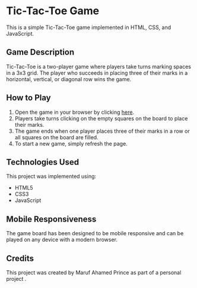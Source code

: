 # Tic-Tac-Toe Game

This is a simple Tic-Tac-Toe game implemented in HTML, CSS, and JavaScript.

## Game Description

Tic-Tac-Toe is a two-player game where players take turns marking spaces in a 3x3 grid. The player who succeeds in placing three of their marks in a horizontal, vertical, or diagonal row wins the game.

## How to Play

1. Open the game in your browser by clicking [here](https://engrmaruf.github.io/Tic-Tac-Toe/).
2. Players take turns clicking on the empty squares on the board to place their marks.
3. The game ends when one player places three of their marks in a row or all squares on the board are filled.
4. To start a new game, simply refresh the page.

## Technologies Used

This project was implemented using:

- HTML5
- CSS3
- JavaScript

## Mobile Responsiveness

The game board has been designed to be mobile responsive and can be played on any device with a modern browser.

## Credits

This project was created by Maruf Ahamed Prince as part of a personal project .


